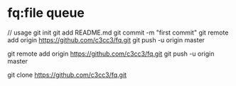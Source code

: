 # fq:file queue
// usage
git init
git add README.md
git commit -m "first commit"
git remote add origin https://github.com/c3cc3/fq.git
git push -u origin master

git remote add origin https://github.com/c3cc3/fq.git
git push -u origin master

git clone https://github.com/c3cc3/fq.git

